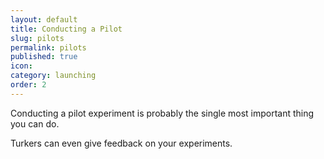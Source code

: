 ```yaml
---
layout: default
title: Conducting a Pilot
slug: pilots
permalink: pilots
published: true
icon:
category: launching
order: 2
---
```


Conducting a pilot experiment is probably the single most important thing you
 can do.
 
Turkers can even give feedback on your experiments.
 
